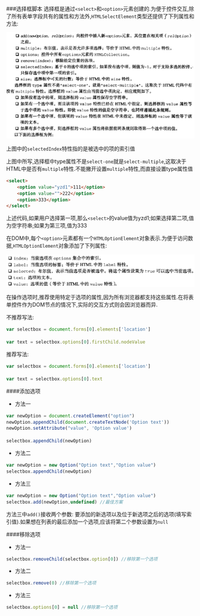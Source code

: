 ###选择框脚本
选择框是通过`<select>`和`<option>`元素创建的.为便于控件交互,除了所有表单字段共有的属性和方法外,`HTMLSelectElement`类型还提供了下列属性和方法:

![select.jpg](img/select.jpg)

上图中的`selectedIndex`特性指的是被选中的项的索引值

上图中所写,选择框中type属性不是`select-one`就是`select-multiple`,这取决于HTML中是否有`multiple`特性.不能撇开设置`multiple`特性,而直接设置type属性值

```html
<select>
    <option value="yzd1">111</option>
    <option value="">222</option>
    <option>333</option>
</select>
```

上述代码,如果用户选择第一项,那么`<select>`的value值为yzd1;如果选择第二项,值为空字符串;如果为第三项,值为333

在DOM中,每个`<option>`元素都有一个`HTMLOptionElement`对象表示.为便于访问数据,`HTMLOptionElement`对象添加了下列属性:

![option.jpg](img/option.jpg)

在操作选项时,推荐使用特定于选项的属性,因为所有浏览器都支持这些属性.在将表单控件作为DOM节点的情况下,实际的交互方式则会因浏览器而异.

不推荐写法:

```javascript
var selectbox = document.forms[0].elements['location']

var text = selectbox.options[0].firstChild.nodeValue
```

推荐写法:

```javascript
var selectbox = document.forms[0].elements['location']

var text = selectbox.options[0].text
```

####添加选项

- 方法一

```javascript
var newOption = document.createElement("option")
newOption.appendChild(document.createTextNode('Option text'))
newOption.setAttribute("value", 'Option value')

selectbox.appendChild(newOption)
```

- 方法二

```javascript
var newOption = new Option("Option text","Option value")
selectbox.appendChild(newOption)
```

- 方法三

```javascript
var newOption = new Option("Option text","Option value")
selectbox.add(newOption,undefined) //最佳方案
```

方法三中`add()`接收两个参数: 要添加的新选项以及位于新选项之后的选项(填写索引值).如果想在列表的最后添加一个选项,应该将第二个参数设置为`null`

####移除选项

- 方法一

```javascript
selectbox.removeChild(selectbox.option[0]) //移除第一个选项
```

- 方法二

```javascript
selectbox.remove(0) //移除第一个选项
```

- 方法三

```javascript
selectbox.options[0] = null //移除第一个选项
```


